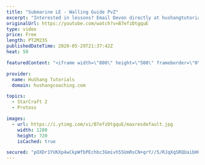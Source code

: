 ```yaml
---
title: "Submarine LE - Walling Guide PvZ"
excerpt: "Interested in lessons? Email Devon directly at hushangtutorials@outlook.com ------------------------------------------------------------------------------------------------------- Want to support HuShang Tutorials directly? Patreon is a website where you can contribute a monthly donation that will help"
originalUrl: https://youtube.com/watch?v=B7efzDtgquE
type: video
price: Free
length: PT2M23S
publishedDateTime: 2020-05-29T21:37:42Z
heat: 50

featuredContent: "<iframe width=\"800\" height=\"500\" frameborder=\"0\" src=\"https://www.youtube.com/embed/B7efzDtgquE\" allow=\"accelerometer; autoplay; encrypted-media; gyroscope; picture-in-picture\" allowfullscreen></iframe>"

provider:
  name: HuShang Tutorials
  domain: hushangcoaching.com

topics:
  - StarCraft 2
  - Protoss

images:
  - url: https://i.ytimg.com/vi/B7efzDtgquE/maxresdefault.jpg
    width: 1280
    height: 720
    isCached: true

secured: "pOXDr1YUKXp4wCkpWfbPEchbc3Gmivh55UmRsCN+qrY//5/RJqXqSRQUaibHG4gQS+F5GD33WP1BqPuu7pbyB8jt/omssVpg0VYJmhVBRhLxCtI9AzRL2lp+jZLfffYS/sZkLSqwRbg1kIwI6VZTz54nDn69ucsgGdUV4KJU7kCPEXAVUnOMBViyv8Z4juK3Xly185KHOC8as53ptpXLhpKwec4pZP9UOuMLKz2Ir1rZni3sY07eYRRaNbMZEbRNwsApFeoQpCzpRKvGwvO2HI1+JmHKiArV5mfvh/UlT5Wb05dLhC6yRWVs0QcljBJ9/WoMz3uBtttXH1sMXMQTsVYWLKwAl7/xUMMRg19+QH2i7NgalZH+3uHi6gom9bJKRIICgpGA2AdRBPTgzoZzAkEKkdvKmTUfP/D9qeIOBk4=;2lzc3JYrxiOFRun6YIOOnA=="
---
```


